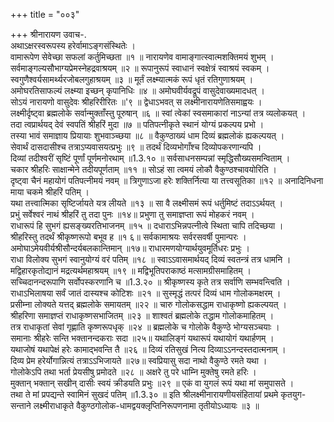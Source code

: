 +++
title = "००३"

+++
श्रीनारायण उवाच-.  
अथाऽक्षरस्वरूपस्य हरेर्वामाऽङ्गसंस्थितेः ।  
वामारूपेण सेवेच्छा सफलां कर्तुमिच्छता ॥१ ॥
नारायणेव वामाङ्गात्स्वात्मशक्तिमयं शुभम् ।  
सर्वमाङ्गल्यसौभाग्यप्रेमस्नेहद्रवाश्रयम् ॥२ ॥
रूपानुरूपं स्वाधानं स्वक्षेत्रं स्वाश्रयं स्वकम् ।  
स्वगुणैश्वर्यसामर्थ्यरजोबलगुहाश्रयम् ॥३ ॥
मूर्तं लक्ष्म्यात्मकं रूपं धृतं रतिगुणाश्रयम् ।  
अमोघरतिसाफल्यं लक्ष्म्या इच्छन् कृपानिधिः ॥४ ॥
अमोघवीर्यवद्रूपं वासुदेवाख्यमादधत् ।  
सोऽयं नारायणो वासुदेवः श्रीहरिरीरितः ॥'९ ॥
द्वेधाऽभवत् स लक्ष्मीनारायणेतिसमाह्वयः ।  
लक्ष्मीर्दृष्ट्वा ब्रह्मलोके सर्वान्मुक्ताँस्तु पूरुषान् ॥६ ॥
स्वां त्वेकां स्वसमाकारां नाऽन्यां तत्र व्यलोकयत् ।  
तदा त्वप्रार्थयद् देवं स्वपतिं श्रीहरिं मुदा ॥७ ॥
पतिपत्नीकृते स्थानं योग्यं प्रकल्पय प्रभो ।  
तस्या भावं समाज्ञाय प्रियायाः शुभवाञ्च्छया ॥८ ॥
वैकुण्ठाख्यं धाम दिव्यं ब्रह्मलोकं ह्यकल्पयत् ।  
सेवार्थं दासदासीश्च तत्राऽप्यवासयत्प्रभुः ॥९ ॥
तदर्थं दिव्यभोगाँश्च दिव्योपकरणान्यपि ।  
दिव्यां तदीश्वरीं सृष्टिं पूर्णां पूर्णमनोरथाम् ॥1.3.१० ॥
सर्वसाधनसम्पन्नां स्मृद्धिसौख्यसमन्विताम् ।  
चकार श्रीहरिः साक्षान्मेने तदीयपूर्णताम् ॥११ ॥
सोऽहं सा त्वमयं लोकौ वैकुण्ठश्चावयोरिति ।  
दृष्ट्वा चैनं महायोगं पतिपत्नीमयं नवम् ॥
त्रिगुणाऽजा हरेः शक्तिर्नित्या या तत्त्वसूतिका ॥१२ ॥
अनादिनिधना माया चकमे श्रीहरिं पतिम् ।  
यथा तत्त्वात्मिका सृष्टिर्जायते यत्र लीयते ॥१३ ॥
सा वै लक्ष्मीसमं रूपं धर्तुमिष्टं तदाऽऽर्थयत् ।  
प्रभुं सर्वेश्वरं नाथं श्रीहरिं तु तदा पुनः ॥१४॥
प्रभुणा तु समाज्ञप्ता रूपं मोहकरं नवम् ।  
राधारूपं हि सुभगं ह्यसङ्ख्यरतिभाजनम् ॥१५ ॥
दधाराऽभिन्नपत्नीत्वे स्थिता चापि तदिच्छया ।  
श्रीहरिस्तु तदर्थं श्रीकृष्णरूपो बभूव ह ॥१ ६॥
सर्वकामाश्रयः सर्वरसवर्षी पुमान्परः ।  
अमोघाऽमेयवीर्यश्रीसौन्दर्यबलकान्तिमान् ॥१७॥
राधारमणयोग्यार्थयुवमूर्तिधरः प्रभुः ।  
राधा विलोक्य सुभगं स्वानुयोग्यं वरं पतिम् ॥१८ ॥
स्वाऽऽवासमार्थयद् दिव्यं स्वतन्त्रं तत्र धामनि ।  
मद्विहारकृतोद्यानं मद्रत्यर्थमहाश्रयम् ॥१९ ॥
मद्विभूतिपराकाष्ठं मत्सामग्रीसमाहितम् ।  
सच्चिदानन्दरूपाणि सर्वोपस्करणानि च ॥1.3.२० ॥
श्रीकृष्णस्य कृते तत्र सर्वाणि सम्भवन्त्विति ।  
राधाऽभिलाषया सर्वं जातं दास्यश्च कोटिशः ॥२१ ॥
सुस्मृद्धं तत्परं दिव्यं धाम गोलोकमक्षरम् ।  
प्रसीम्ना लोक्यते यत्तद् ब्रह्मलोके समायतम् ॥२२ ॥
चारु गोलोकसद्धाम राधाकृष्णो ह्यकल्पयत् ।  
श्रीहरिणा समाज्ञप्तं राधाकृष्णसभाजितम् ॥२३ ॥
शाश्वतं ब्रह्मलोके तद्धाम गोलोकमाहितम् ।  
तत्र राधाकृतां सेवां गृह्णाति कृष्णरूपधृक् ॥२४ ॥
ब्रह्मलोके च गोलोके वैकुण्ठे भोग्यसञ्चयाः ।  
समानाः श्रीहरेः सन्ति भक्तानन्दकराः सदा ॥२५॥
यथालिङ्गं यथारूपं यथायोगं यथार्हणम् ।  
यथाजोषं यथापेक्षं हरेः कामाद्भवन्ति तै ॥२६ ॥
दिव्यं रतिसुखं नित्य दिव्याऽऽनन्दस्तदात्मनाम् ।  
दिव्य प्रेम हरेर्योगान्नित्यं तत्राऽऽभिजायते ॥२७॥
स्वप्रियासु सदा नाथो वैकुण्ठे रमते यथा ।  
गोलोकेऽपि तथा भर्ता प्रेयसीषु प्रमोदते ॥२८ ॥
अक्षरे तु परे धाम्नि मुक्तेषु रमते हरिः ।  
मुक्तान् भक्तान् सखीन् दासीः स्वयं क्रीडयति प्रभुः ॥२९ ॥
एकं वा युगलं रूपं यथा मां समुपासते ।  
तथा ते मां प्रपद्यन्ते स्वामिनं सुखदं पतिम् ॥1.3.३० ॥
इति श्रीलक्ष्मीनारायणीयसंहितायां प्रथमे कृतयुग-सन्ताने लक्ष्मीराधाकृते वैकुण्ठगोलोक-धामद्वयक्लृप्तिनिरूपणनामा तृतीयोऽध्यायः ॥३ ॥
    
